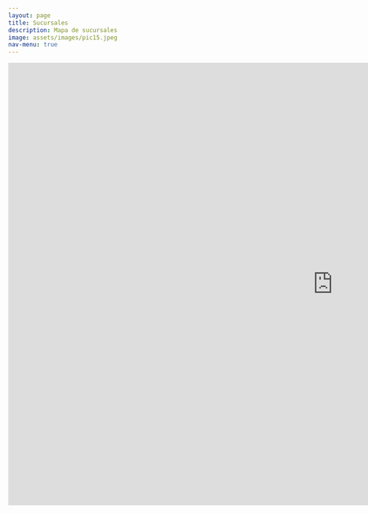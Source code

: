 ```yaml
---
layout: page
title: Sucursales
description: Mapa de sucursales
image: assets/images/pic15.jpeg
nav-menu: true
---
```

<section id="one" class="row center-xs">
<iframe width="1320px" height="900px" style="border:none;"  src="https://public.tableau.com/views/demo_posta_sucursales/Sucursales?:showVizHome=no&:embed=true" name="iframe_a"></iframe>
</section>

